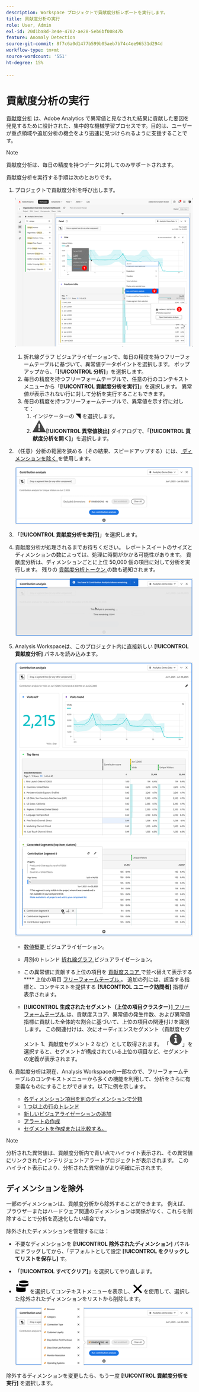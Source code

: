 ```yaml
---
description: Workspace プロジェクトで貢献度分析レポートを実行します。
title: 貢献度分析の実行
role: User, Admin
exl-id: 20d1ba8d-3e4e-4702-ae28-5eb6bf00847b
feature: Anomaly Detection
source-git-commit: 8f7c6a0d1477b599b05aeb7b74c4ee96531d294d
workflow-type: tm+mt
source-wordcount: '551'
ht-degree: 15%

---
```


# 貢献度分析の実行

[貢献度分析](/help/analyze/analysis-workspace/c-anomaly-detection/anomaly-detection.md#contribution-analysis) は、Adobe Analytics で異常値と見なされた結果に貢献した要因を発見するために設計された、集中的な機械学習プロセスです。目的は、ユーザーが重点領域や追加分析の機会をより迅速に見つけられるように支援することです。

>[!NOTE]
>
>貢献度分析は、毎日の精度を持つデータに対してのみサポートされます。

貢献度分析を実行する手順は次のとおりです。

1. プロジェクトで貢献度分析を呼び出します。

   ![ 貢献度分析の実行 ](assets/run-contribution-analysis.png)

   1. 折れ線グラフ ビジュアライゼーションで、毎日の精度を持つフリーフォームテーブルに基づいて、異常値データポイントを選択します。 ポップアップから、「**[!UICONTROL 分析]**」を選択します。
   1. 毎日の精度を持つフリーフォームテーブルで、任意の行のコンテキストメニューから「**[!UICONTROL 貢献度分析を実行]**」を選択します。 異常値が表示されない行に対して分析を実行することもできます。
   1. 毎日の精度を持つフリーフォームテーブルで、異常値を示す行に対して：
      1. インジケーターの ◥ を選択します。
      1. ![ アラート ](/help/assets/icons/Alert.svg)**[!UICONTROL 異常値検出]** ダイアログで、「**[!UICONTROL 貢献度分析を開く]**」を選択します。



1. （任意）分析の範囲を狭める（その結果、スピードアップする）には、[ ディメンションを除く ](#exclude-dimensions) を使用します。

   ![ ディメンションの貢献度分析からの除外 ](assets/excluding-dimensions.png)

1. 「**[!UICONTROL 貢献度分析を実行]**」を選択します。

1. 貢献度分析が処理されるまでお待ちください。 レポートスイートのサイズとディメンションの数によっては、処理に時間がかかる可能性があります。 貢献度分析は、ディメンションごとに上位 50,000 個の項目に対して分析を実行します。 残りの [ 貢献度分析トークン ](anomaly-detection.md#contribution-analysis-tokens) の数も通知されます。

   ![ 実行中の貢献度分析 ](assets/contribution-analysis-executing.png)

1. Analysis Workspaceは、このプロジェクト内に直接新しい **[!UICONTROL 貢献度分析]** パネルを読み込みます。

   ![ 貢献度分析パネル ](assets/contribution-analysis.png)

   * [ 数値概要 ](/help/analyze/analysis-workspace/visualizations/summary-number-change.md) ビジュアライゼーション。
   * 月別のトレンド [ 折れ線グラフ ](/help/analyze/analysis-workspace/visualizations/line.md) ビジュアライゼーション。
   * この異常値に貢献する上位の項目を [ 貢献度スコア ](/help/analyze/analysis-workspace/visualizations/freeform-table/freeform-table.md) で並べ替えて表示する **** 上位の項目 [ フリーフォームテーブル ](/help/analyze/analysis-workspace/c-anomaly-detection/anomaly-detection.md#contribution-analysis)。 追加の列には、該当する指標と、コンテキストを提供する **[!UICONTROL ユニーク訪問者]** 指標が表示されます。

   * **[!UICONTROL 生成されたセグメント（上位の項目クラスター）]**[ フリーフォームテーブル ](/help/analyze/analysis-workspace/visualizations/freeform-table/freeform-table.md) は、貢献度スコア、異常値の発生件数、および異常値指標に貢献した全体的な割合に基づいて、上位の項目の関連付けを識別します。 この関連付けは、次にオーディエンスセグメント（貢献度セグメント 1、貢献度セグメント 2 など）として取得されます。 「![ 情報 ](/help/assets/icons/Info.svg)」を選択すると、セグメントが構成されている上位の項目など、セグメントの定義が表示されます。


1. 貢献度分析は現在、Analysis Workspaceの一部なので、フリーフォームテーブルのコンテキストメニューから多くの機能を利用して、分析をさらに有意義なものにすることができます。以下に例を示します。

   * [ 各ディメンション項目を別のディメンションで分類 ](/help/analyze/analysis-workspace/components/dimensions/t-breakdown-fa.md)
   * [1 つ以上の行のトレンド ](/help/analyze/analysis-workspace/home.md#section_34930C967C104C2B9092BA8DCF2BF81A)
   * [ 新しいビジュアライゼーションの追加 ](/help/analyze/analysis-workspace/visualizations/freeform-analysis-visualizations.md)
   * [ アラートの作成 ](/help/components/c-alerts/intellligent-alerts.md)
   * [セグメントを作成または比較する。](/help/analyze/analysis-workspace/c-panels/c-segment-comparison/segment-comparison.md)

>[!NOTE]
>
>分析された異常値は、貢献度分析内で青い点でハイライト表示され、その異常値にリンクされたインテリジェントアラートプロジェクトが表示されます。 このハイライト表示により、分析された異常値がより明確に示されます。


## ディメンションを除外

一部のディメンションは、貢献度分析から除外することができます。 例えば、ブラウザーまたはハードウェア関連のディメンションは関係がなく、これらを削除することで分析を高速化したい場合です。

除外されたディメンションを管理するには：

* 不要なディメンションを **[!UICONTROL 除外されたディメンション]** パネルにドラッグしてから、「デフォルトとして設定 **[!UICONTROL をクリックしてリストを保存し]** す。

* 「**[!UICONTROL すべてクリア]**」を選択してやり直します。

* ![ ディメンション ](/help/assets/icons/Dimensions.svg) を選択してコンテキストメニューを表示し、![CrossSize400](/help/assets/icons/CrossSize400.svg) を使用して、選択した除外されたディメンションをリストから削除します。

  ![](assets/excluded-dimensions-list.png)

除外するディメンションを変更したら、もう一度 **[!UICONTROL 貢献度分析を実行]** を選択します。

